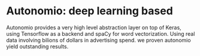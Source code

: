 # Autonomio: deep learning based 

Autonomio provides a very high level abstraction layer on top of Keras, using Tensorflow as a backend and spaCy for word vectorization. Using real data involving bilions of dollars in advertising spend. we proven autonomio yield outstanding results.

